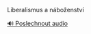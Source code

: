 
Liberalismus a náboženství

[🔊 Poslechnout audio](/data/7-paragraphs/audio/chapter_35/para_001-Liberalismus-a-nboenstv.mp3)
